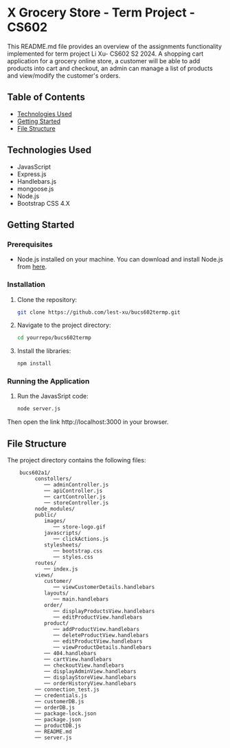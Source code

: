 # X Grocery Store - Term Project - CS602

This README.md file provides an overview of the assignments functionality implemented for term project Li Xu- CS602 S2 2024.
A shopping cart application for a grocery online store, a customer will be able to add products into cart and checkout, an admin can manage a list of products and view/modify the customer's orders.

## Table of Contents

- [Technologies Used](#technologies-used)
- [Getting Started](#getting-started)
- [File Structure](#file-structure)


## Technologies Used

- JavasScript
- Express.js
- Handlebars.js 
- mongoose.js 
- Node.js
- Bootstrap CSS 4.X

## Getting Started

### Prerequisites

- Node.js installed on your machine. You can download and install Node.js from [here](https://nodejs.org/en/download).

### Installation

1. Clone the repository:

   ```sh
   git clone https://github.com/lest-xu/bucs602termp.git

2. Navigate to the project directory:

   ```sh
   cd yourrepo/bucs602termp

3. Install the libraries:

   ```sh
   npm install

### Running the Application

1. Run the JavasSript code:

   ```sh
   node server.js
   ```

Then open the link http://localhost:3000 in your browser.

## File Structure

The project directory contains the following files:

```
    bucs602a1/
         constollers/
            ── adminController.js
            ── apiController.js
            ── cartController.js
            ── storeController.js
         node_modules/
         public/
            images/
               ── store-logo.gif
            javascripts/
               ── clickActions.js
            stylesheets/
               ── bootstrap.css
               ── styles.css
         routes/
            ── index.js
         views/
            customer/
               ── viewCustomerDetails.handlebars
            layouts/
               ── main.handlebars
            order/
               ── displayProductsView.handlebars
               ── editProductView.handlebars
            product/
               ── addProductView.handlebars
               ── deleteProductView.handlebars
               ── editProductView.handlebars
               ── viewProductDetails.handlebars
            ── 404.handlebars
            ── cartView.handlebars
            ── checkoutView.handlebars
            ── displayAdminView.handlebars
            ── displayStoreView.handlebars
            ── orderHistoryView.handlebars
         ── connection_test.js
         ── credentials.js
         ── customerDB.js
         ── orderDB.js
         ── package-lock.json
         ── package.json
         ── productDB.js
         ── README.md
         ── server.js
